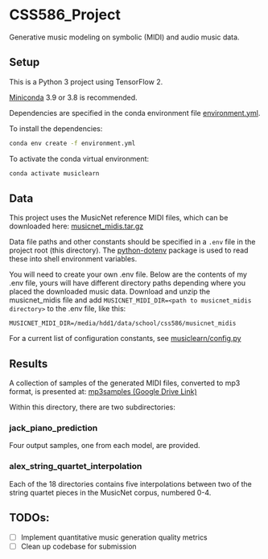 # CSS586_Project

Generative music modeling on symbolic (MIDI) and audio music data.

## Setup

This is a Python 3 project using TensorFlow 2.

[Miniconda](https://docs.conda.io/en/latest/miniconda.html) 3.9 or 3.8 is
recommended.

Dependencies are specified in the conda environment file
[environment.yml](./environment.yml).

To install the dependencies:

```sh
conda env create -f environment.yml
```

To activate the conda virtual environment:

```sh
conda activate musiclearn
```

## Data

This project uses the MusicNet reference MIDI files, which can be downloaded here:
[musicnet_midis.tar.gz](https://homes.cs.washington.edu/~thickstn/media/musicnet_midis.tar.gz)

Data file paths and other constants should be specified in a `.env` file in the
project root (this directory). The
[python-dotenv](https://pypi.org/project/python-dotenv/) package is used to read
these into shell environment variables.

You will need to create your own .env file. Below are the contents of
my .env file, yours will have different directory paths depending
where you placed the downloaded music data. Download and unzip the
musicnet_midis file and add `MUSICNET_MIDI_DIR=<path to musicnet_midis directory>`
to the .env file, like this:

```
MUSICNET_MIDI_DIR=/media/hdd1/data/school/css586/musicnet_midis
```

For a current list of configuration constants, see [musiclearn/config.py](./musiclearn/config.py)

## Results

A collection of samples of the generated MIDI files, converted to mp3
format, is presented at:
[mp3samples (Google Drive Link)](https://drive.google.com/drive/folders/12o04uubXtP8WdI62Xe5fjE6wQgzCPG8n?usp=sharing)

Within this directory, there are two subdirectories:

### jack_piano_prediction

Four output samples, one from each model, are provided.

### alex_string_quartet_interpolation

Each of the 18 directories contains five interpolations between two of
the string quartet pieces in the MusicNet corpus, numbered 0-4.


## TODOs:

- [ ] Implement quantitative music generation quality metrics
- [ ] Clean up codebase for submission

